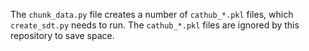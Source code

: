 The `chunk_data.py` file creates a number of `cathub_*.pkl` files, which `create_sdt.py` needs to run.
The `cathub_*.pkl` files are ignored by this repository to save space.
